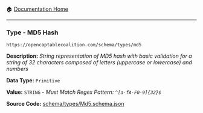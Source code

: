 :house: [Documentation Home](/README.md)

---

### Type - MD5 Hash

`https://opencaptablecoalition.com/schema/types/md5`

**Description:** _String representation of MD5 hash with basic validation for a string of 32 characters composed of letters (uppercase or lowercase) and numbers_

**Data Type:** `Primitive`

**Value:** `STRING` - _Must Match Regex Pattern: `^[a-fA-F0-9]{32}$`_

**Source Code:** [schema/types/Md5.schema.json](/schema/types/Md5.schema.json)
